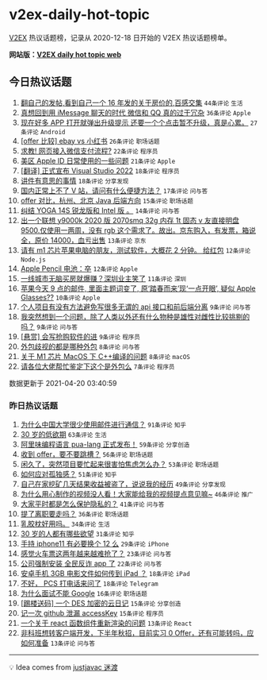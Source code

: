 # v2ex-daily-hot-topic

[V2EX](https://www.v2ex.com/) 热议话题榜，记录从 2020-12-18 日开始的 V2EX 热议话题榜单。

**网站版：[V2EX daily hot topic web](https://boojack.github.io/v2ex-daily-hot-topic-web/)**

## 今日热议话题

<!-- TODAY BEGIN -->

1. [翻自己的发帖,看到自己一个 16 年发的关于房价的,百感交集](https://www.v2ex.com/t/771798) `44条评论` `生活`
1. [真想回到用 iMessage 聊天的时代 微信和 QQ 真的过于冗杂](https://www.v2ex.com/t/771830) `36条评论` `Apple`
1. [现在好多 APP 打开就弹出升级提示 还要一个个点击暂不升级，真是心累。](https://www.v2ex.com/t/771820) `27条评论` `Android`
1. [[offer 比较] ebay vs 小红书](https://www.v2ex.com/t/771819) `26条评论` `职场话题`
1. [求教! 网页接入微信支付流程?](https://www.v2ex.com/t/771800) `22条评论` `程序员`
1. [美区 Apple ID 日常使用的一些问题](https://www.v2ex.com/t/771832) `21条评论` `Apple`
1. [[翻译] 正式宣布 Visual Studio 2022](https://www.v2ex.com/t/771833) `18条评论` `程序员`
1. [讲件有意思的事情](https://www.v2ex.com/t/771801) `18条评论` `分享发现`
1. [国内正常上不了 V 站，请问有什么便捷方法？](https://www.v2ex.com/t/771811) `17条评论` `问与答`
1. [offer 对比，杭州、北京 Java 后端方向](https://www.v2ex.com/t/771805) `15条评论` `职场话题`
1. [纠结 YOGA 14S 锐龙版和 Intel 版 。](https://www.v2ex.com/t/771810) `14条评论` `问与答`
1. [出一个联想 y9000k 2020 版 2070smq 32g 内存 1t 固态 v 友直接明盘 9500.仅使用一两周，没有 rgb 这个需求了。故出。京东购入，有发票，箱说全，原价 14000，血亏出售](https://www.v2ex.com/t/771804) `13条评论` `京东`
1. [请有 m1 芯片苹果电脑的朋友，测试软件，大概花 2 分钟。 给红包](https://www.v2ex.com/t/771828) `12条评论` `Node.js`
1. [Apple Pencil 电池：卒](https://www.v2ex.com/t/771795) `12条评论` `Apple`
1. [一线城市无脑买房就爆赚？深圳业主笑了](https://www.v2ex.com/t/771847) `11条评论` `深圳`
1. [苹果今天 9 点的邮件, 里面主题词变了, 原‘踏春而来’现‘一点开眼’, 疑似 Apple Glasses??](https://www.v2ex.com/t/771817) `10条评论` `Apple`
1. [个人项目有没有方法避免写很多无谓的 api 接口和前后端分离](https://www.v2ex.com/t/771838) `9条评论` `问与答`
1. [我突然想到一个问题，除了人类以外还有什么物种是雄性对雌性比较挑剔的吗？](https://www.v2ex.com/t/771829) `9条评论` `问与答`
1. [[悬赏] 会写抢购软件的进](https://www.v2ex.com/t/771809) `9条评论` `程序员`
1. [外包歧视的都是哪种外包](https://www.v2ex.com/t/771827) `8条评论` `问与答`
1. [关于 M1 芯片 MacOS 下 C++编译的问题](https://www.v2ex.com/t/771793) `8条评论` `macOS`
1. [请各位大佬帮忙鉴定下这个是外包么](https://www.v2ex.com/t/771816) `7条评论` `程序员`

数据更新于 2021-04-20 03:40:59

<!-- TODAY END -->

### 昨日热议话题

<!-- YESTERDAY BEGIN -->

1. [为什么中国大学很少使用邮件进行通信？](https://www.v2ex.com/t/771662) `91条评论` `知乎`
1. [30 岁的低欲期](https://www.v2ex.com/t/771627) `63条评论` `生活`
1. [阿里味编程语言 pua-lang 正式发布！](https://www.v2ex.com/t/771576) `59条评论` `分享创造`
1. [收到 offer，要不要跳槽？](https://www.v2ex.com/t/771628) `56条评论` `职场话题`
1. [闲久了，突然项目要忙起来很害怕焦虑怎么办？](https://www.v2ex.com/t/771549) `53条评论` `职场话题`
1. [如何应对孤独感？](https://www.v2ex.com/t/771599) `51条评论` `知乎`
1. [自己在家挖矿几天结果收益被盗了，说说我的经历](https://www.v2ex.com/t/771563) `49条评论` `分享发现`
1. [为什么用心制作的视频没人看！大家能给我的视频提点意见嘛~](https://www.v2ex.com/t/771597) `46条评论` `推广`
1. [大家平时都是怎么保护隐私的？](https://www.v2ex.com/t/771550) `41条评论` `问与答`
1. [提了离职要走吗？](https://www.v2ex.com/t/771707) `36条评论` `职场话题`
1. [乳胶枕好用吗。](https://www.v2ex.com/t/771637) `34条评论` `生活`
1. [30 岁的人都有哪些欲望](https://www.v2ex.com/t/771632) `31条评论` `知乎`
1. [手持 iphone11 有必要换个 12 么](https://www.v2ex.com/t/771743) `29条评论` `iPhone`
1. [感觉火车票这两年越来越难抢了？](https://www.v2ex.com/t/771710) `23条评论` `问与答`
1. [公司强制安装 全民反诈 app 了](https://www.v2ex.com/t/771669) `22条评论` `问与答`
1. [安卓手机 3GB 电影文件如何传到 iPad ？](https://www.v2ex.com/t/771763) `18条评论` `iPad`
1. [不好， PCS 打电话来问了](https://www.v2ex.com/t/771654) `18条评论` `Telegram`
1. [为什么面试不能 Google](https://www.v2ex.com/t/771712) `16条评论` `职场话题`
1. [[踢楼送码] 一个 DES 加密的云日记](https://www.v2ex.com/t/771619) `15条评论` `分享创造`
1. [记一次 github 泄漏 accessKey](https://www.v2ex.com/t/771582) `15条评论` `程序员`
1. [一个关于 react 函数组件重新渲染的问题](https://www.v2ex.com/t/771755) `13条评论` `React`
1. [非科班想转客户端开发，下半年秋招，目前实习 0 Offer，还有可能转吗，应如何准备](https://www.v2ex.com/t/771726) `13条评论` `问与答`

<!-- YESTERDAY END -->

---

💡 Idea comes from [justjavac 迷渡](https://github.com/justjavac/)
